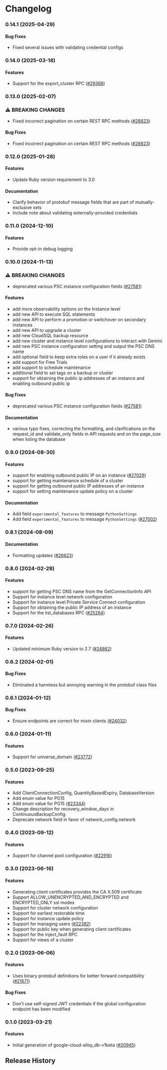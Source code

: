 # Changelog

### 0.14.1 (2025-04-29)

#### Bug Fixes

* Fixed several issues with validating credential configs 

### 0.14.0 (2025-03-18)

#### Features

* Support for the export_cluster RPC ([#29368](https://github.com/googleapis/google-cloud-ruby/issues/29368)) 

### 0.13.0 (2025-02-07)

### ⚠ BREAKING CHANGES

* Fixed incorrect pagination on certain REST RPC methods ([#28823](https://github.com/googleapis/google-cloud-ruby/issues/28823))

#### Bug Fixes

* Fixed incorrect pagination on certain REST RPC methods ([#28823](https://github.com/googleapis/google-cloud-ruby/issues/28823)) 

### 0.12.0 (2025-01-28)

#### Features

* Update Ruby version requirement to 3.0 
#### Documentation

* Clarify behavior of protobuf message fields that are part of mutually-exclusive sets 
* Include note about validating externally-provided credentials 

### 0.11.0 (2024-12-10)

#### Features

* Provide opt-in debug logging 

### 0.10.0 (2024-11-13)

### ⚠ BREAKING CHANGES

* deprecated various PSC instance configuration fields ([#27581](https://github.com/googleapis/google-cloud-ruby/issues/27581))

#### Features

* add more observability options on the Instance level 
* add new API to execute SQL statements 
* add new API to perform a promotion or switchover on secondary instances 
* add new API to upgrade a cluster 
* add new CloudSQL backup resource 
* add new cluster and instance level configurations to interact with Gemini 
* add new PSC instance configuration setting and output the PSC DNS name 
* add optional field to keep extra roles on a user if it already exists 
* add support for Free Trials 
* add support to schedule maintenance 
* additional field to set tags on a backup or cluster 
* support for obtaining the public ip addresses of an instance and enabling outbound public ip 
#### Bug Fixes

* deprecated various PSC instance configuration fields ([#27581](https://github.com/googleapis/google-cloud-ruby/issues/27581)) 
#### Documentation

* various typo fixes, correcting the formatting, and clarifications on the request_id and validate_only fields in API requests and on the page_size when listing the database 

### 0.9.0 (2024-08-30)

#### Features

* support for enabling outbound public IP on an instance ([#27029](https://github.com/googleapis/google-cloud-ruby/issues/27029)) 
* support for getting maintenance schedule of a cluster 
* support for getting outbound public IP addresses of an instance 
* support for setting maintenance update policy on a cluster 
#### Documentation

* Add field `experimental_features` to message `PythonSettings` 
* Add field `experimental_features` to message `PythonSettings` ([#27002](https://github.com/googleapis/google-cloud-ruby/issues/27002)) 

### 0.8.1 (2024-08-09)

#### Documentation

* Formatting updates ([#26623](https://github.com/googleapis/google-cloud-ruby/issues/26623)) 

### 0.8.0 (2024-02-28)

#### Features

* support for getting PSC DNS name from the GetConnectionInfo API 
* Support for instance level network configuration 
* Support for instance level Private Service Connect configuration 
* Support for obtaining the public IP address of an instance 
* Support for the list_databases RPC ([#25264](https://github.com/googleapis/google-cloud-ruby/issues/25264)) 

### 0.7.0 (2024-02-26)

#### Features

* Updated minimum Ruby version to 2.7 ([#24862](https://github.com/googleapis/google-cloud-ruby/issues/24862)) 

### 0.6.2 (2024-02-01)

#### Bug Fixes

* Eliminated a harmless but annoying warning in the protobuf class files 

### 0.6.1 (2024-01-12)

#### Bug Fixes

* Ensure endpoints are correct for mixin clients ([#24032](https://github.com/googleapis/google-cloud-ruby/issues/24032)) 

### 0.6.0 (2024-01-11)

#### Features

* Support for universe_domain ([#23772](https://github.com/googleapis/google-cloud-ruby/issues/23772)) 

### 0.5.0 (2023-09-25)

#### Features

* Add ClientConnectionConfig, QuantityBasedExpiry, DatabaseVersion 
* Add enum value for PG15 
* Add enum value for PG15 ([#23344](https://github.com/googleapis/google-cloud-ruby/issues/23344)) 
* Change description for recovery_window_days in ContinuousBackupConfig 
* Deprecate network field in favor of network_config.network 

### 0.4.0 (2023-09-12)

#### Features

* Support for channel pool configuration ([#22916](https://github.com/googleapis/google-cloud-ruby/issues/22916)) 

### 0.3.0 (2023-06-16)

#### Features

* Generating client certificates provides the CA X.509 certificate 
* Support ALLOW_UNENCRYPTED_AND_ENCRYPTED and ENCRYPTED_ONLY ssl modes 
* Support for cluster network configuration 
* Support for earliest restorable time 
* Support for instance update policy 
* Support for managing users ([#22382](https://github.com/googleapis/google-cloud-ruby/issues/22382)) 
* Support for public key when generating client certificates 
* Support for the inject_fault RPC 
* Support for views of a cluster 

### 0.2.0 (2023-06-06)

#### Features

* Uses binary protobuf definitions for better forward compatibility ([#21671](https://github.com/googleapis/google-cloud-ruby/issues/21671)) 
#### Bug Fixes

* Don't use self-signed JWT credentials if the global configuration endpoint has been modified 

### 0.1.0 (2023-03-21)

#### Features

* Initial generation of google-cloud-alloy_db-v1beta ([#20945](https://github.com/googleapis/google-cloud-ruby/issues/20945)) 

## Release History
